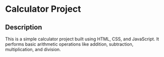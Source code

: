 # Calculator Project

## Description
This is a simple calculator project built using HTML, CSS, and JavaScript. It performs basic arithmetic operations like addition, subtraction, multiplication, and division.
